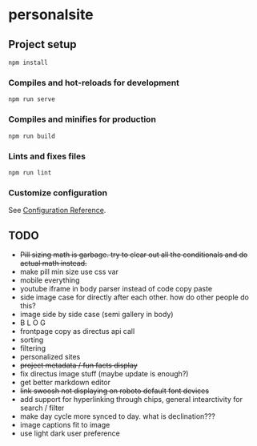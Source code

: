 # personalsite

## Project setup
```
npm install
```

### Compiles and hot-reloads for development
```
npm run serve
```

### Compiles and minifies for production
```
npm run build
```

### Lints and fixes files
```
npm run lint
```

### Customize configuration
See [Configuration Reference](https://cli.vuejs.org/config/).

## TODO
- ~~Pill sizing math is garbage. try to clear out all the conditionals and do actual math instead.~~
- make pill min size use css var
- mobile everything
- youtube iframe in body parser instead of code copy paste
- side image case for directly after each other. how do other people do this?
- image side by side case (semi gallery in body)
- B L O G
- frontpage copy as directus api call
- sorting
- filtering
- personalized sites
- ~~project metadata / fun facts display~~
- fix directus image stuff (maybe update is enough?)
- get better markdown editor
- ~~link swoosh not displaying on roboto default font devices~~
- add support for hyperlinking through chips, general intearctivity for search / filter
- make day cycle more synced to day. what is declination???
- image captions fit to image
- use light dark user preference
